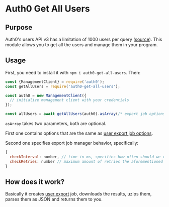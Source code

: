 # Auth0 Get All Users

## Purpose

Auth0's users API v3 has a limitation of 1000 users per query ([source](https://auth0.com/docs/users/search/v3/get-users-endpoint#limitations)).
This module allows you to get all the users and manage them in your program.

## Usage

First, you need to install it with `npm i auth0-get-all-users`. Then:

```javascript
const {ManagementClient} = require('auth0');
const getAllUsers = require('auth0-get-all-users');

const auth0 = new ManagementClient({
  // initialize management client with your credentials
});

const allUsers = await getAllUsers(auth0).asArray(/* export job options, manager options */);
```
`asArray` takes two parameters, both are optional.

First one contains options that are the same as [user export job options](http://auth0.github.io/node-auth0/module-management.JobsManager.html#exportUsers).

Second one specifies export job manager behavior, specifically:
```javascript
{
  checkInterval: number, // time in ms, specifies how often should we check in Auth0 if export job is completed, default is 1000
  checkRetries: number // maximum amount of retries the aforementioned check is performed, default is 30
}
```

## How does it work?

Basically it creates [user export](https://auth0.com/docs/users/guides/bulk-user-exports) job, downloads the results,
uzips them, parses them as JSON and returns them to you.
